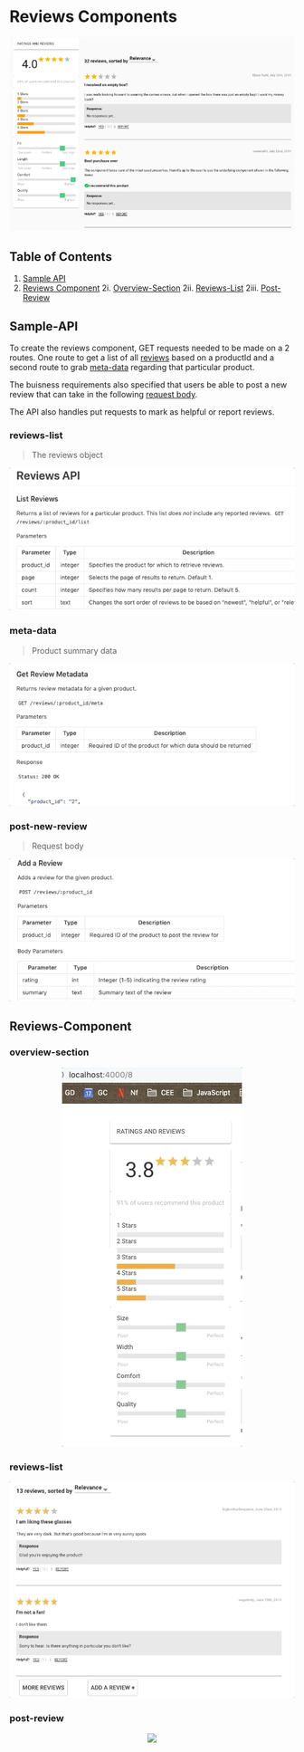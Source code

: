 # Reviews Components

<p align="center" width="80%" height="80%" >
<img src="overview.png">
</p>

## Table of Contents

1. [Sample API](#Sample-API)
2. [Reviews Component](#Reviews-Component)
   2i. [Overview-Section](#overview-section)
   2ii. [Reviews-List](#reviews-list)
   2iii. [Post-Review](#post-review)

## Sample-API

To create the reviews component, GET requests needed to be made on a 2 routes. One route to get a list of all [reviews](#reviews-list) based on a productId and a second route to grab [meta-data](#meta-data-list) regarding that particular product.

The buisness requirements also specified that users be able to post a new review that can take in the following [request body](#post-new-review).

The API also handles put requests to mark as helpful or report reviews.

### reviews-list

> The reviews object

<p align="center" width="80%" height="80%" >
<img src="reviewslistapi.gif">
</p>

### meta-data

> Product summary data

<p align="center"  width="80%" height="80%">
<img src="metaapi.gif">
</p>

### post-new-review

> Request body

<p align="center"  width="80%" height="80%">
<img src="postapi.gif">
</p>

## Reviews-Component

### overview-section

<p align="center"  width="80%" height="80%">
<img src="meta_gif.gif">
</p>

### reviews-list

<p align="center"  width="80%" height="80%">
<img src="reviewslist_gif.gif">
</p>

### post-review

<p align="center"  width="80%" height="80%">
<img src="form.gif">
</p>
